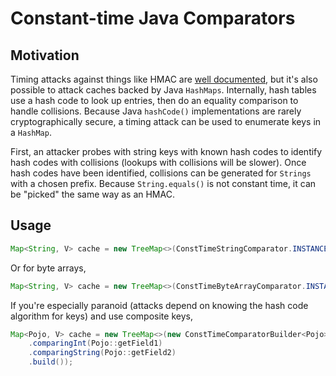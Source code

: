 # Constant-time Java Comparators

## Motivation

Timing attacks against things like HMAC are [well documented](https://security.stackexchange.com/a/74552/54844), but
it's also possible to attack caches backed by Java `HashMaps`. Internally, hash tables use a hash code to look up
entries, then do an equality comparison to handle collisions. Because Java `hashCode()` implementations are rarely
cryptographically secure, a timing attack can be used to enumerate keys in a `HashMap`.

First, an attacker probes with string keys with known hash codes to identify hash codes with collisions (lookups with
collisions will be slower). Once hash codes have been identified, collisions can be generated for `Strings` with a
chosen prefix. Because `String.equals()` is not constant time, it can be "picked" the same way as an HMAC.

## Usage

```java
Map<String, V> cache = new TreeMap<>(ConstTimeStringComparator.INSTANCE);
```

Or for byte arrays,

```java
Map<String, V> cache = new TreeMap<>(ConstTimeByteArrayComparator.INSTANCE);
```

If you're especially paranoid (attacks depend on knowing the hash code algorithm for keys) and use composite keys,

```java
Map<Pojo, V> cache = new TreeMap<>(new ConstTimeComparatorBuilder<Pojo>()
    .comparingInt(Pojo::getField1)
    .comparingString(Pojo::getField2)
    .build());
```

